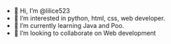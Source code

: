 - 👋 Hi, I’m @lilice523
- 👀 I’m interested in python, html, css, web developer.
- 🌱 I’m currently learning Java and Poo.
- 💞️ I’m looking to collaborate on Web development

<!---
lilice523/lilice523 is a ✨ special ✨ repository because its `README.md` (this file) appears on your GitHub profile.
You can click the Preview link to take a look at your changes.
--->
